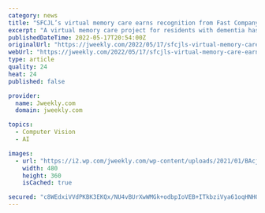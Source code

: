 ```yaml
---
category: news
title: "SFCJL’s virtual memory care earns recognition from Fast Company"
excerpt: "A virtual memory care project for residents with dementia has won recognition for the S.F. Campus for Jewish Living from Fast Company."
publishedDateTime: 2022-05-17T20:54:00Z
originalUrl: "https://jweekly.com/2022/05/17/sfcjls-virtual-memory-care-earns-recognition-from-fast-company/"
webUrl: "https://jweekly.com/2022/05/17/sfcjls-virtual-memory-care-earns-recognition-from-fast-company/"
type: article
quality: 24
heat: 24
published: false

provider:
  name: Jweekly.com
  domain: jweekly.com

topics:
  - Computer Vision
  - AI

images:
  - url: "https://i2.wp.com/jweekly.com/wp-content/uploads/2021/01/BAcjloverview0122entrance.jpg?resize=480%2C360px&#038;ssl=1"
    width: 480
    height: 360
    isCached: true

secured: "c8WEdxiVVdPKBK3EKQx/NU4vBUrXwWMGk+odbpIoVEB+ITkbziVya61oqHNH0MO7nw1WQnq8rh4TdtM7L7rvgMEOIVESomsYhDxTCNSoeKMb/fe5vIF/8xYekGHu1RP7vSLhgJ9RtfPA9noRIYTDAi0lJ0eIwdrzIDTsfkgwWIylCrMd1mg8of3JBr6TDaj3+3TqBWSPbkiQ/k1rdtP89aMN7xlRXGBWXGNAqZx9wID8+8wH5kZ0/G5aEFXzxZCdNNBKSJuJ8e2u+CsJeKPdXcqXcfvQkgn0LykDIsGeeekIaelB7tMsHrnhrfPzCQ/qXP5Aa3kWBnKyYLmiEsW8qbvJIVncV2odmE73HZM0iCU=;/dyYQZPeAYN0JToKlP+VoQ=="
---
```


